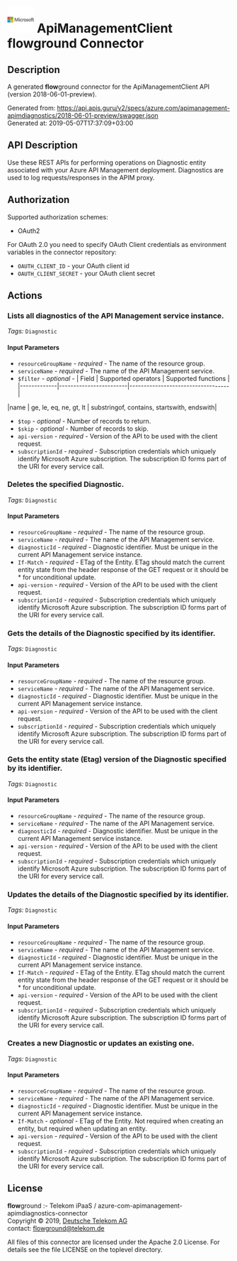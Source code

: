 # ![LOGO](logo.png) ApiManagementClient **flow**ground Connector

## Description

A generated **flow**ground connector for the ApiManagementClient API (version 2018-06-01-preview).

Generated from: https://api.apis.guru/v2/specs/azure.com/apimanagement-apimdiagnostics/2018-06-01-preview/swagger.json<br/>
Generated at: 2019-05-07T17:37:09+03:00

## API Description

Use these REST APIs for performing operations on Diagnostic entity associated with your Azure API Management deployment. Diagnostics are used to log requests/responses in the APIM proxy.

## Authorization

Supported authorization schemes:
- OAuth2

For OAuth 2.0 you need to specify OAuth Client credentials as environment variables in the connector repository:
* `OAUTH_CLIENT_ID` - your OAuth client id
* `OAUTH_CLIENT_SECRET` - your OAuth client secret

## Actions

### Lists all diagnostics of the API Management service instance.

*Tags:* `Diagnostic`

#### Input Parameters
* `resourceGroupName` - _required_ - The name of the resource group.
* `serviceName` - _required_ - The name of the API Management service.
* `$filter` - _optional_ - | Field       | Supported operators    | Supported functions               |
|-------------|------------------------|-----------------------------------|

|name | ge, le, eq, ne, gt, lt | substringof, contains, startswith, endswith|

* `$top` - _optional_ - Number of records to return.
* `$skip` - _optional_ - Number of records to skip.
* `api-version` - _required_ - Version of the API to be used with the client request.
* `subscriptionId` - _required_ - Subscription credentials which uniquely identify Microsoft Azure subscription. The subscription ID forms part of the URI for every service call.

### Deletes the specified Diagnostic.

*Tags:* `Diagnostic`

#### Input Parameters
* `resourceGroupName` - _required_ - The name of the resource group.
* `serviceName` - _required_ - The name of the API Management service.
* `diagnosticId` - _required_ - Diagnostic identifier. Must be unique in the current API Management service instance.
* `If-Match` - _required_ - ETag of the Entity. ETag should match the current entity state from the header response of the GET request or it should be * for unconditional update.
* `api-version` - _required_ - Version of the API to be used with the client request.
* `subscriptionId` - _required_ - Subscription credentials which uniquely identify Microsoft Azure subscription. The subscription ID forms part of the URI for every service call.

### Gets the details of the Diagnostic specified by its identifier.

*Tags:* `Diagnostic`

#### Input Parameters
* `resourceGroupName` - _required_ - The name of the resource group.
* `serviceName` - _required_ - The name of the API Management service.
* `diagnosticId` - _required_ - Diagnostic identifier. Must be unique in the current API Management service instance.
* `api-version` - _required_ - Version of the API to be used with the client request.
* `subscriptionId` - _required_ - Subscription credentials which uniquely identify Microsoft Azure subscription. The subscription ID forms part of the URI for every service call.

### Gets the entity state (Etag) version of the Diagnostic specified by its identifier.

*Tags:* `Diagnostic`

#### Input Parameters
* `resourceGroupName` - _required_ - The name of the resource group.
* `serviceName` - _required_ - The name of the API Management service.
* `diagnosticId` - _required_ - Diagnostic identifier. Must be unique in the current API Management service instance.
* `api-version` - _required_ - Version of the API to be used with the client request.
* `subscriptionId` - _required_ - Subscription credentials which uniquely identify Microsoft Azure subscription. The subscription ID forms part of the URI for every service call.

### Updates the details of the Diagnostic specified by its identifier.

*Tags:* `Diagnostic`

#### Input Parameters
* `resourceGroupName` - _required_ - The name of the resource group.
* `serviceName` - _required_ - The name of the API Management service.
* `diagnosticId` - _required_ - Diagnostic identifier. Must be unique in the current API Management service instance.
* `If-Match` - _required_ - ETag of the Entity. ETag should match the current entity state from the header response of the GET request or it should be * for unconditional update.
* `api-version` - _required_ - Version of the API to be used with the client request.
* `subscriptionId` - _required_ - Subscription credentials which uniquely identify Microsoft Azure subscription. The subscription ID forms part of the URI for every service call.

### Creates a new Diagnostic or updates an existing one.

*Tags:* `Diagnostic`

#### Input Parameters
* `resourceGroupName` - _required_ - The name of the resource group.
* `serviceName` - _required_ - The name of the API Management service.
* `diagnosticId` - _required_ - Diagnostic identifier. Must be unique in the current API Management service instance.
* `If-Match` - _optional_ - ETag of the Entity. Not required when creating an entity, but required when updating an entity.
* `api-version` - _required_ - Version of the API to be used with the client request.
* `subscriptionId` - _required_ - Subscription credentials which uniquely identify Microsoft Azure subscription. The subscription ID forms part of the URI for every service call.

## License

**flow**ground :- Telekom iPaaS / azure-com-apimanagement-apimdiagnostics-connector<br/>
Copyright © 2019, [Deutsche Telekom AG](https://www.telekom.de)<br/>
contact: flowground@telekom.de

All files of this connector are licensed under the Apache 2.0 License. For details
see the file LICENSE on the toplevel directory.
